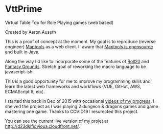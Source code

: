 # VttPrime
Virtual Table Top for Role Playing games (web based)

Created by Aaron Auseth

This is a proof of concept at the moment.  My goal is to reproduce (reverse engineer) [Maptools](https://www.rptools.net/) as a web client.  I' aware that [Maptools is opensource](https://github.com/RPTools/maptool) and built in Java.

Along the way I'd like to incorporate some of the features of [Roll20](https://roll20.net/) and [Fantasy Grounds](https://www.fantasygrounds.com/).  Stretch goal of reworking the macro language to be javascript-ish.

This is a good opportunity for me to improve my programming skills and learn the latest web frameworks and workflows (VUE, GitHut, AWS, ECMAScript 6, etc).

I started this back in Dec of 2015 with occasional [videos of my progress](https://www.youtube.com/watch?v=Bo4vkIncoBQ&list=PL4zL3-Vf2uUT7Y7HlnOTZIHBMs6a7ZYpz).  I shelved the project as I was playing 2 dungeon & dragons games and game mastering one game.  Thanks to COVID19 I resurected this project.

You can see the current live version of my projet at http://d23dklfidvjoua.cloudfront.net/.

